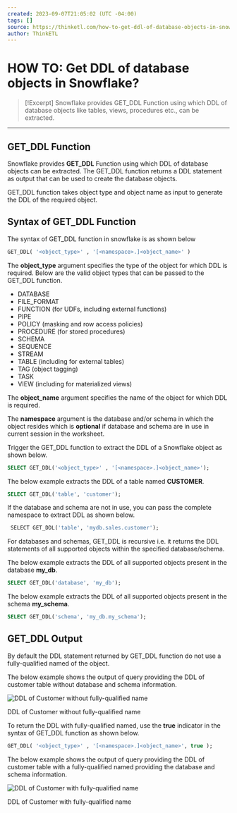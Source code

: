 ```yaml
---
created: 2023-09-07T21:05:02 (UTC -04:00)
tags: []
source: https://thinketl.com/how-to-get-ddl-of-database-objects-in-snowflake/
author: ThinkETL
---
```


# HOW TO: Get DDL of database objects in Snowflake? 
> [!Excerpt]
> Snowflake provides GET_DDL Function using which DDL of database objects like tables, views, procedures etc., can be extracted.

---
## **GET\_DDL Function**

Snowflake provides **GET\_DDL** Function using which DDL of database objects can be extracted. The GET\_DDL function returns a DDL statement as output that can be used to create the database objects. 

GET\_DDL function takes object type and object name as input to generate the DDL of the required object.

## **Syntax of GET\_DDL Function**

The syntax of GET\_DDL function in snowflake is as shown below

```sql
GET_DDL( '<object_type>' , '[<namespace>.]<object_name>' )
```

The **object\_type** argument specifies the type of the object for which DDL is required. Below are the valid object types that can be passed to the GET\_DDL function.

-   DATABASE
-   FILE\_FORMAT
-   FUNCTION (for UDFs, including external functions)
-   PIPE
-   POLICY (masking and row access policies)
-   PROCEDURE (for stored procedures)
-   SCHEMA
-   SEQUENCE
-   STREAM
-   TABLE (including for external tables)
-   TAG (object tagging)
-   TASK
-   VIEW (including for materialized views)

The **object\_name** argument specifies the name of the object for which DDL is required.

The **namespace** argument is the database and/or schema in which the object resides which is **optional** if database and schema are in use in current session in the worksheet.

Trigger the GET\_DDL function to extract the DDL of a Snowflake object as shown below.

```sql
SELECT GET_DDL('<object_type>' , '[<namespace>.]<object_name>');
```

The below example extracts the DDL of a table named **CUSTOMER**.

```sql
SELECT GET_DDL('table', 'customer');
```

If the database and schema are not in use, you can pass the complete namespace to extract DDL as shown below.

```sql
 SELECT GET_DDL('table', 'mydb.sales.customer');
```

For databases and schemas, GET\_DDL is recursive i.e. it returns the DDL statements of all supported objects within the specified database/schema.

The below example extracts the DDL of all supported objects present in the database **my\_db**.

```sql
SELECT GET_DDL('database', 'my_db');
```

The below example extracts the DDL of all supported objects present in the schema **my\_schema**.

```sql
SELECT GET_DDL('schema', 'my_db.my_schema');
```

## **GET\_DDL Output**

By default the DDL statement returned by GET\_DDL function do not use a fully-qualified named of the object.

The below example shows the output of query providing the DDL of customer table without database and schema information.

![DDL of Customer without fully-qualified name](https://thinketl.com/wp-content/uploads/2023/01/106-1-GET_DDL-output.png)

DDL of Customer without fully-qualified name

To return the DDL with fully-qualified named, use the **true** indicator in the syntax of GET\_DDL function as shown below.

```sql
GET_DDL( '<object_type>' , '[<namespace>.]<object_name>', true );
```

The below example shows the output of query providing the DDL of customer table with a fully-qualified named providing the database and schema information.

![DDL of Customer with fully-qualified name](https://thinketl.com/wp-content/uploads/2023/01/106-2-GET_DDL-with-fully-qualified-name.png)

DDL of Customer with fully-qualified name

